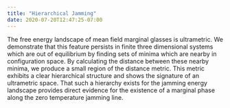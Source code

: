 ```yaml
---
title: "Hierarchical Jamming"
date: 2020-07-20T12:47:25-07:00
---
```


The free energy landscape of mean field marginal glasses is ultrametric. We demonstrate that this feature persists in finite three dimensional systems which are out of equilibrium by finding sets of minima which are nearby in configuration space. By calculating the distance between these nearby minima, we produce a small region of the distance metric. This metric exhibits a clear hierarchical structure and shows the signature of an ultrametric space. That such a hierarchy exists for the jamming energy landscape provides direct evidence for the existence of a marginal phase along the zero temperature jamming line.
